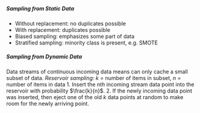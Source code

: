 ##### Sampling from Static Data
- Without replacement: no duplicates possible
- With replacement: duplicates possible
- Biased sampling: emphasizes some part of data
- Stratified sampling: minority class is present, e.g. SMOTE
##### Sampling from Dynamic Data
Data streams of continuous incoming data means can only cache a small subset of data.
*Reservoir sampling:* 
	$k$ = number of items in subset, $n$ = number of items in data
	1. Insert the $nth$ incoming stream data point into the reservoir with probability $\frac{k}{n}$.
	2. If the newly incoming data point was inserted, then eject one of the old $k$ data points
	at random to make room for the newly arriving point.
